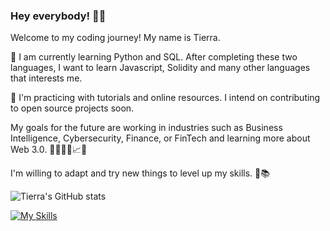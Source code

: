 ### Hey everybody! 👋🏽
Welcome to my coding journey! My name is Tierra. 

🌱 I am currently learning Python and SQL. After completing these two languages, I want to learn Javascript, Solidity and many other languages that interests me.

🔭 I'm practicing with tutorials and online resources. I intend on contributing to open source projects soon.

My goals for the future are working in industries such as Business Intelligence, Cybersecurity, Finance, or FinTech and learning more about Web 3.0. 💼👩🏽‍💻📈💵

I'm willing to adapt and try new things to level up my skills. 🧠📚




<!--
**TierraAJones/TierraAJones** is a ✨ _special_ ✨ repository because its `README.md` (this file) appears on your GitHub profile.

Here are some ideas to get you started:

- 🔭 I’m currently working on ...
- 🌱 I’m currently learning ...
- 👯 I’m looking to collaborate on ...
- 🤔 I’m looking for help with ...
- 💬 Ask me about ...
- 📫 How to reach me: ...
- 😄 Pronouns: ...
- ⚡ Fun fact: ...
-->
![Tierra's GitHub stats](https://github-readme-stats.vercel.app/api?username=tierraajones&show_icons=true&theme=panda)





[![My Skills](https://skillicons.dev/icons?i=html,css,mysql,kali,linux,bash,py,sqlite,swift,git,github,vscode,notion,apple,windows)](https://skillicons.dev)



